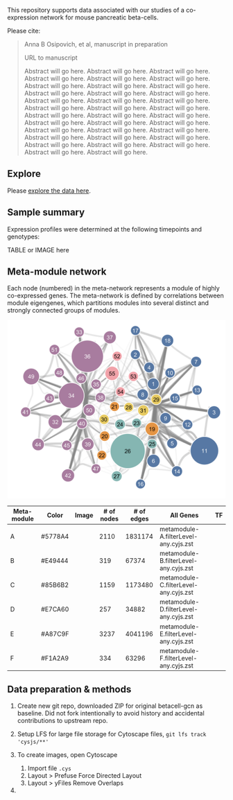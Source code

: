 This repository supports data associated with our studies of a co-expression network for mouse pancreatic beta-cells. 

Please cite:
> Anna B Osipovich, et al, manuscript in preparation
> 
> URL to manuscript
> 
> Abstract will go here. Abstract will go here. Abstract will go here. Abstract will go here. Abstract will go here. Abstract will go here. Abstract will go here. Abstract will go here. Abstract will go here. Abstract will go here. Abstract will go here. Abstract will go here. Abstract will go here. Abstract will go here. Abstract will go here. Abstract will go here. Abstract will go here. Abstract will go here. Abstract will go here. Abstract will go here. Abstract will go here. Abstract will go here. Abstract will go here. Abstract will go here. Abstract will go here. Abstract will go here. Abstract will go here. Abstract will go here. Abstract will go here. Abstract will go here. Abstract will go here. Abstract will go here. Abstract will go here. Abstract will go here. Abstract will go here. 

## Explore

Please [explore the data here](https://markmagnuson.github.io/BetaCell-GCN/).

## Sample summary

Expression profiles were determined at the following timepoints and genotypes:

TABLE or IMAGE here



## Meta-module network
Each node (numbered) in the meta-network represents a module of highly co-expressed genes.  The meta-network is defined by correlations between module eigengenes, which partitions modules into several distinct and strongly connected groups of modules.

![Meta-modules](images/cytoscape-metamodule-network-2024-01-18.png)





| Meta-module | Color | Image | # of nodes | # of edges                            | All Genes | TF   |
| ----------- | ----- | ---------- | ------------------------------------- | --------- | ---- | ---- |
| A           | #5778A4    |       | 2110 | 1831174 | metamodule-A.filterLevel-any.cyjs.zst |           |
| B           | #E49444    |       | 319 | 67374 | metamodule-B.filterLevel-any.cyjs.zst |           |
| C           | #85B6B2    |       | 1159 | 1173480 | metamodule-C.filterLevel-any.cyjs.zst |           |
| D           | #E7CA60    |       | 257 | 34882 | metamodule-D.filterLevel-any.cyjs.zst |           |
| E           | #A87C9F    |       | 3237 | 4041196 | metamodule-E.filterLevel-any.cyjs.zst |           |
| F           | #F1A2A9    |       | 334 | 63296 | metamodule-F.filterLevel-any.cyjs.zst |           |

## Data preparation & methods

1. Create new git repo, downloaded ZIP for original betacell-gcn as baseline. Did not fork intentionally to avoid history and accidental contributions to upstream repo.
2. Setup LFS for large file storage for Cytoscape files, `git lfs track 'cysjs/**'`
3. To create images, open Cytoscape
   1. Import file `.cys` 
   2. Layout > Prefuse Force Directed Layout
   3. Layout > yFiles Remove Overlaps

4. 

